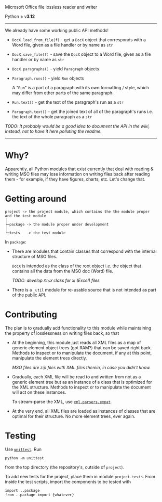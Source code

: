 Microsoft Office file lossless reader and writer

Python ≥ v<b>3.12</b>

___
We already have some working public API methods!
- <code>DocX.load_from_file(f)</code> - get a <code>DocX</code> object that corresponds with a Word file, given as a file handler or by name as <code>str</code>
- <code>DocX.save_file(f)</code> - save the <code>DocX</code> object to a Word file, given as a file handler or by name as <code>str</code>
- <code>DocX.paragraphs()</code> - yield <code>Paragraph</code> objects
- <code>Paragraph.runs()</code> - yield <code>Run</code> objects
  
  A "<code>Run</code>" is a part of a paragraph with its own formatting / style, which may differ from other parts of the same paragraph.
  
- <code>Run.text()</code> - get the text of the paragraph's run as a <code>str</code>
- <code>Paragraph.text()</code> - get the joined text of all of the paragraph's runs i.e. the text of the whole paragraph as a <code>str</code>

*TODO: It probably would be a good idea to document the API in the wiki, instead, not to have it here polluting the readme.*
___

# Why?

Apparently, all Python modules that exist currently that deal with reading & writing MSO files may lose information on writing files back after reading them - for example, if they have figures, charts, etc. Let's change that.

# Getting around

```
project -> the project module, which contains the the module proper and the test module
│
├─package -> the module proper under development
│
└─tests   -> the test module
```

In <code>package</code>:

<ul>

<li>
  
There are modules that contain classes that correspond with the internal structure of MSO files. 

<code>DocX</code> is intended as the class of the root object i.e. the object that contains all the data from the MSO doc (Word) file.

*TODO: develop <code>XlsX</code> class for xl (Excel) files*

</li><li>
  
There is a <code>_util</code> module for re-usable source that is not intended as part of the public API.

</li>

</ul>

# Contributing

The plan is to gradually add functionality to this module while maintaining the property of losslessness on writing files back, so that

<ul>

<li>
  
At the beginning, this module just reads all XML files as a map of generic element object trees (got RAM?) that can be saved right back. Methods to inspect or to manipulate the document, if any at this point, manipulate the element trees directly.

*MSO files are zip files with XML files therein, in case you didn't know.*

</li>

<li>
  
Gradually, each XML file will be read to and written from not as a generic element tree but as an instance of a class that is optimized for the XML structure. Methods to inspect or to manipulate the document will act on these instances.

To stream-parse the XML, use <code><a href="https://docs.python.org/3/library/pyexpat.html">xml.parsers.expat</code></a>.

</li>

<li>
  
At the very end, all XML files are loaded as instances of classes that are optimal for their structure. No more element trees, ever again.

</li>

</ul>

# Testing

Use <code><a href="https://docs.python.org/3/library/unittest.html">unittest</a></code>. Run

```
python -m unittest
```

from the top directory (the repository's, outside of <code>project</code>). 

To add new tests for the project, place them in module <code>project.tests</code>. From inside the test scripts, import the components to be tested with

```
import ..package
from ..package import {whatever}
```
